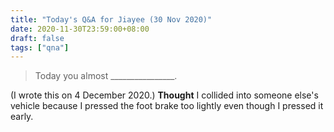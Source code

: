 ```yaml
---
title: "Today's Q&A for Jiayee (30 Nov 2020)"
date: 2020-11-30T23:59:00+08:00
draft: false
tags: ["qna"]
---
```

> Today you almost ________________.

(I wrote this on 4 December 2020.) **Thought** I collided into someone else's vehicle because I pressed the foot brake too lightly even though I pressed it early.
